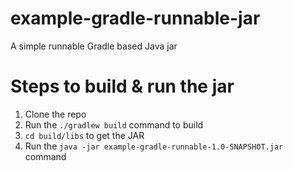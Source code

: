 # example-gradle-runnable-jar
A simple runnable Gradle based Java jar

# Steps to build & run the jar

1) Clone the repo
2) Run the `./gradlew build` command to build
3) `cd build/libs` to get the JAR
4) Run the `java -jar example-gradle-runnable-1.0-SNAPSHOT.jar` command
